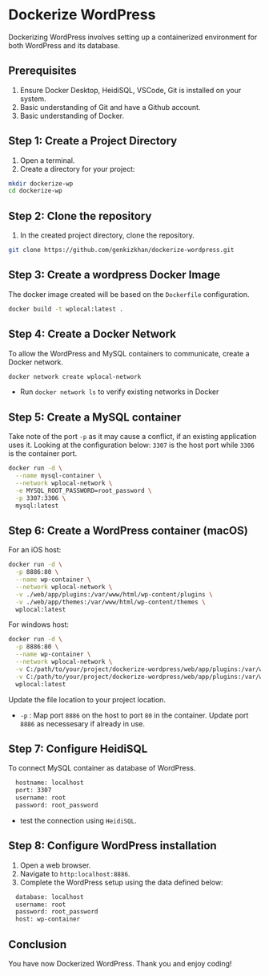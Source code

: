 # Dockerize WordPress

Dockerizing WordPress involves setting up a containerized environment for both WordPress and its database.

## Prerequisites

1. Ensure Docker Desktop, HeidiSQL, VSCode, Git is installed on your system.
2. Basic understanding of Git and have a Github account.
3. Basic understanding of Docker.

## Step 1: Create a Project Directory

1. Open a terminal.
2. Create a directory for your project:

```bash
mkdir dockerize-wp
cd dockerize-wp

```

## Step 2: Clone the repository

1. In the created project directory, clone the repository.

```bash
git clone https://github.com/genkizkhan/dockerize-wordpress.git

```

## Step 3: Create a wordpress Docker Image

The docker image created will be based on the `Dockerfile` configuration.

```bash
docker build -t wplocal:latest .

```

## Step 4: Create a Docker Network

To allow the WordPress and MySQL containers to communicate, create a Docker network.

```bash
docker network create wplocal-network

```

- Run `docker network ls` to verify existing networks in Docker

## Step 5: Create a MySQL container

Take note of the port `-p` as it may cause a conflict, if an existing application uses it. Looking at the configuration below: `3307` is the host port while `3306` is the container port.

```bash
docker run -d \
  --name mysql-container \
  --network wplocal-network \
  -e MYSQL_ROOT_PASSWORD=root_password \
  -p 3307:3306 \
  mysql:latest

```

## Step 6: Create a WordPress container (macOS)

For an iOS host:

```bash
docker run -d \
  -p 8886:80 \
  --name wp-container \
  --network wplocal-network \
  -v ./web/app/plugins:/var/www/html/wp-content/plugins \
  -v ./web/app/themes:/var/www/html/wp-content/themes \
  wplocal:latest

```

For windows host:

```bash
docker run -d \
  -p 8886:80 \
  --name wp-container \
  --network wplocal-network \
  -v C:/path/to/your/project/dockerize-wordpress/web/app/plugins:/var/www/html/wp-content/plugins \
  -v C:/path/to/your/project/dockerize-wordpress/web/app/plugins:/var/www/html/wp-content/themes \
  wplocal:latest

```
Update the file location to your project location.

- `-p` : Map port `8886` on the host to port `80` in the container. Update port `8886` as necessesary if already in use.

## Step 7: Configure HeidiSQL

To connect MySQL container as database of WordPress.

```bash
  hostname: localhost
  port: 3307
  username: root
  password: root_password

```

- test the connection using `HeidiSQL`.

## Step 8: Configure WordPress installation

1. Open a web browser.
2. Navigate to `http:localhost:8886`.
3. Complete the WordPress setup using the data defined below:

```bash
  database: localhost
  username: root
  password: root_password
  host: wp-container

```

## Conclusion

You have now Dockerized WordPress. Thank you and enjoy coding!
